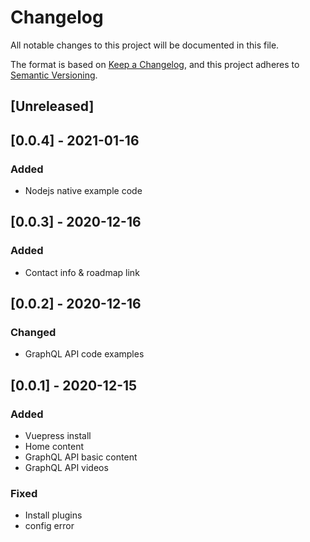 # Changelog
All notable changes to this project will be documented in this file.

The format is based on [Keep a Changelog](https://keepachangelog.com/en/1.0.0/),
and this project adheres to [Semantic Versioning](https://semver.org/spec/v2.0.0.html).

## [Unreleased]

## [0.0.4] - 2021-01-16

### Added
- Nodejs native example code


## [0.0.3] - 2020-12-16

### Added
- Contact info & roadmap link


## [0.0.2] - 2020-12-16

### Changed
- GraphQL API code examples


## [0.0.1] - 2020-12-15

### Added
- Vuepress install
- Home content
- GraphQL API basic content
- GraphQL API videos

### Fixed
- Install plugins
- config error

